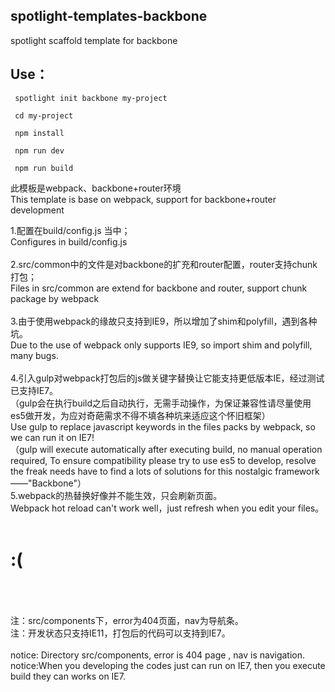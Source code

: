 
## spotlight-templates-backbone
spotlight scaffold template for backbone<br>

## Use：

     spotlight init backbone my-project

     cd my-project

     npm install

     npm run dev

     npm run build

此模板是webpack、backbone+router环境<br>
This template is base on webpack, support for backbone+router development <br>

1.配置在build/config.js 当中；<br>
  Configures in build/config.js <br><br>
2.src/common中的文件是对backbone的扩充和router配置，router支持chunk打包；<br>
  Files in src/common are extend for backbone and router, support chunk package by webpack<br><br>
3.由于使用webpack的缘故只支持到IE9，所以增加了shim和polyfill，遇到各种坑。<br>
  Due to the use of webpack only supports IE9, so import shim and polyfill, many bugs.<br><br>
4.引入gulp对webpack打包后的js做关键字替换让它能支持更低版本IE，经过测试已支持IE7。<br>
（gulp会在执行build之后自动执行，无需手动操作，为保证兼容性请尽量使用es5做开发，为应对奇葩需求不得不填各种坑来适应这个怀旧框架）<br>
  Use gulp to replace javascript keywords in the files packs by webpack, so we can run it on IE7!<br>
（gulp will execute automatically after executing build, no manual operation required, To ensure compatibility please try to use es5 to develop, resolve the freak needs have to find a lots of solutions for this nostalgic framework ——"Backbone"）<br>
5.webpack的热替换好像并不能生效，只会刷新页面。<br>
Webpack hot reload can't work well，just refresh when you edit your files。<br>
<br>

# :(

<br><br><br>
注：src/components下，error为404页面，nav为导航条。<br>
注：开发状态只支持IE11，打包后的代码可以支持到IE7。<br>
<br>
notice: Directory src/components, error is 404 page , nav is navigation.<br>
notice:When you developing the codes just can run on IE7, then you execute build they can works on IE7.

